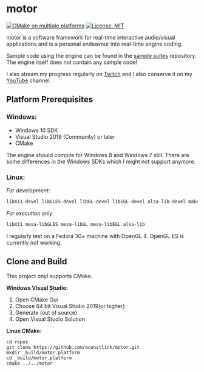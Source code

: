 # motor

[![CMake on multiple platforms](https://github.com/aconstlink/motor/actions/workflows/cmake-multi-platform.yml/badge.svg)](https://github.com/aconstlink/motor/actions/workflows/cmake-multi-platform.yml)
[![License: MIT](https://img.shields.io/badge/License-MIT-yellow.svg)](https://opensource.org/licenses/MIT)

motor is a software framework for real-time interactive audio/visual applications and is a personal endeavour into real-time engine coding. 

Sample code using the engine can be found in the [sample suites](https://github.com/aconstlink/motor_suites) repository. The engine itself does not contain any sample code! 

I also stream my progress regularly on [Twitch](https://www.twitch.tv/aconstlink) and I also conserve it on my [YouTube](https://www.youtube.com/@aconstlink) channel.

## Platform Prerequisites

### Windows:
 - Windows 10 SDK
 - Visual Studio 2019 (Community) or later
 - CMake
 
 The engine should compile for Windows 8 and Windows 7 still. There are some differences in the Windows SDKs which I might not support anymore.

### Linux:

*For development:*
```bash
libX11-devel libGLES-devel libGL-devel libEGL-devel alsa-lib-devel make cmake gcc gcc-c++
```
*For execution only*
```bash
libX11 mesa-libGLES mesa-libGL mesa-libEGL alsa-lib
```

I regularly test on a Fedora 30+ machine with OpenGL 4. OpenGL ES is currently not working.


## Clone and Build

This project onyl supports CMake.

**Windows Visual Studio:**  
1. Open CMake Gui
2. Choose 64 bit Visual Studio 2019(or higher)
3. Generate (out of source)
4. Open Visual Studio Solution
   
**Linux CMake:**  
```
cd repos
git clone https://github.com/aconstlink/motor.git
mkdir _build/motor.platform
cd _build/motor.platform
cmake ../../motor
```


